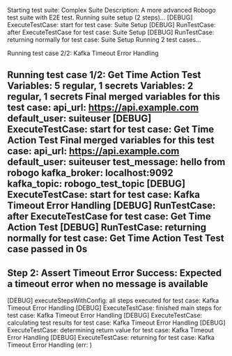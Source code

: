 Starting test suite: Complex Suite
Description: A more advanced Robogo test suite with E2E test.
Running suite setup (2 steps)...
[DEBUG] ExecuteTestCase: start for test case: Suite Setup
[DEBUG] RunTestCase: after ExecuteTestCase for test case: Suite Setup
[DEBUG] RunTestCase: returning normally for test case: Suite Setup
Running 2 test cases...

Running test case 2/2: Kafka Timeout Error Handling

Running test case 1/2: Get Time Action Test
   Variables: 5 regular, 1 secrets
   Variables: 2 regular, 1 secrets
   Final merged variables for this test case:
      api_url: https://api.example.com
      default_user: suiteuser
[DEBUG] ExecuteTestCase: start for test case: Get Time Action Test
   Final merged variables for this test case:
      api_url: https://api.example.com
      default_user: suiteuser
      test_message: hello from robogo
      kafka_broker: localhost:9092
      kafka_topic: robogo_test_topic
[DEBUG] ExecuteTestCase: start for test case: Kafka Timeout Error Handling
[DEBUG] RunTestCase: after ExecuteTestCase for test case: Get Time Action Test
[DEBUG] RunTestCase: returning normally for test case: Get Time Action Test
Test case passed in 0s
--------------------------------------------------------------------------------
Step 2: Assert Timeout Error
Success: Expected a timeout error when no message is available
--------------------------------------------------------------------------------
[DEBUG] executeStepsWithConfig: all steps executed for test case: Kafka Timeout Error Handling
[DEBUG] ExecuteTestCase: finished main steps for test case: Kafka Timeout Error Handling
[DEBUG] ExecuteTestCase: calculating test results for test case: Kafka Timeout Error Handling
[DEBUG] ExecuteTestCase: determining return value for test case: Kafka Timeout Error Handling
[DEBUG] ExecuteTestCase: returning for test case: Kafka Timeout Error Handling (err: <nil>)
